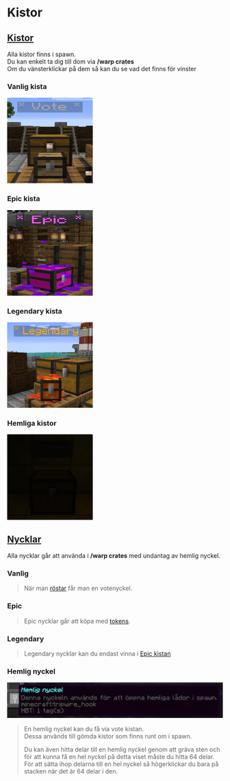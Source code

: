 # Kistor

## <ins>Kistor</ins>
Alla kistor finns i spawn.  
Du kan enkelt ta dig till dom via **/warp crates**  
Om du vänsterklickar på dem så kan du se vad det finns för vinster  

### Vanlig kista
<img src="../bilder/votecrate.png" width="200" height="200"/>  
  
### Epic kista
<img src="../bilder/epiccrate.png" width="200" height="200"/>  
  
### Legendary kista
<img src="../bilder/legendarycrate.png" width="200" height="200"/>  
  
### Hemliga kistor
<img src="../bilder/hemlig_kista.png" width="200" height="200"/>  
  
## <ins>Nycklar</ins>
Alla nycklar går att använda i **/warp crates** med undantag av hemlig nyckel.
  
### Vanlig
>När man [röstar](/?id=rösta) får man en votenyckel.  
  
### Epic
>Epic nycklar går att köpa med [tokens](tokens).   
  
### Legendary  
>Legendary nycklar kan du endast vinna i [Epic kistan](epic-crate)  
  
### Hemlig nyckel  
<img src="../bilder/hemlig_nyckel.png">
  
>En hemlig nyckel kan du få via vote kistan.  
>Dessa används till gömda kistor som finns runt om i spawn.  
>
>Du kan även hitta delar till en hemlig nyckel genom att gräva sten och för att kunna få en hel nyckel på detta viset måste du hitta 64 delar.  
>För att sätta ihop delarna till en hel nyckel så högerklickar du bara på stacken när det är 64 delar i den.   
